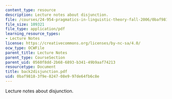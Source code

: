 ```yaml
---
content_type: resource
description: Lecture notes about disjunction.
file: /courses/24-954-pragmatics-in-linguistic-theory-fall-2006/0baf98183f9e824708e997de64fb6c8e_back2disjunction.pdf
file_size: 109321
file_type: application/pdf
learning_resource_types:
- Lecture Notes
license: https://creativecommons.org/licenses/by-nc-sa/4.0/
ocw_type: OCWFile
parent_title: Lecture Notes
parent_type: CourseSection
parent_uid: 0560f8dd-2b68-6893-b341-49b9aaf74213
resourcetype: Document
title: back2disjunction.pdf
uid: 0baf9818-3f9e-8247-08e9-97de64fb6c8e
---
```

Lecture notes about disjunction.